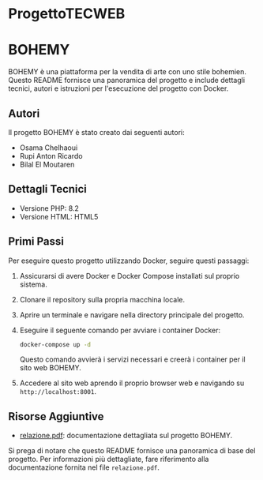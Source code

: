 # ProgettoTECWEB

# BOHEMY

BOHEMY è una piattaforma per la vendita di arte con uno stile bohemien. Questo README fornisce una panoramica del progetto e include dettagli tecnici, autori e istruzioni per l'esecuzione del progetto con Docker.

## Autori

Il progetto BOHEMY è stato creato dai seguenti autori:

- Osama Chelhaoui
- Rupi Anton Ricardo
- Bilal El Moutaren

## Dettagli Tecnici

- Versione PHP: 8.2
- Versione HTML: HTML5

## Primi Passi

Per eseguire questo progetto utilizzando Docker, seguire questi passaggi:

1. Assicurarsi di avere Docker e Docker Compose installati sul proprio sistema.
2. Clonare il repository sulla propria macchina locale.
3. Aprire un terminale e navigare nella directory principale del progetto.
4. Eseguire il seguente comando per avviare i container Docker:

    ```bash
    docker-compose up -d
    ```

    Questo comando avvierà i servizi necessari e creerà i container per il sito web BOHEMY.

5. Accedere al sito web aprendo il proprio browser web e navigando su `http://localhost:8001`.

## Risorse Aggiuntive

- [relazione.pdf](./relazione.pdf): documentazione dettagliata sul progetto BOHEMY.

Si prega di notare che questo README fornisce una panoramica di base del progetto. Per informazioni più dettagliate, fare riferimento alla documentazione fornita nel file `relazione.pdf`.
